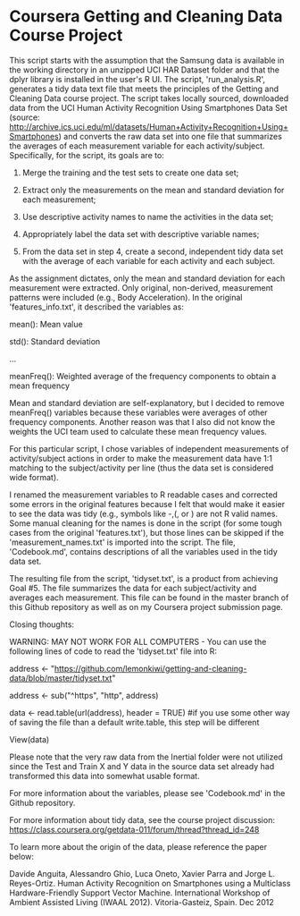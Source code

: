 # Coursera Getting and Cleaning Data Course Project

This script starts with the assumption that the Samsung data is available in the working directory in an unzipped UCI HAR Dataset folder and that the dplyr library is installed in the user's R UI. The script, 'run_analysis.R', generates a tidy data text file that meets the principles of the Getting and Cleaning Data course project. The script takes locally sourced, downloaded data from the UCI Human Activity Recognition Using Smartphones Data Set (source: http://archive.ics.uci.edu/ml/datasets/Human+Activity+Recognition+Using+Smartphones) and converts the raw data set into one file that summarizes the averages of each measurement variable for each activity/subject. Specifically, for the script, its goals are to:

1) Merge the training and the test sets to create one data set;

2) Extract only the measurements on the mean and standard deviation for each measurement; 

3) Use descriptive activity names to name the activities in the data set;

4) Appropriately label the data set with descriptive variable names;

5) From the data set in step 4, create a second, independent tidy data set with the average of each variable for each activity and each subject. 

As the assignment dictates, only the mean and standard deviation for each measurement were extracted. Only original, non-derived, measurement patterns were included (e.g., Body Acceleration). In the original 'features_info.txt', it described the variables as:

mean(): Mean value

std(): Standard deviation

...

meanFreq(): Weighted average of the frequency components to obtain a mean frequency

Mean and standard deviation are self-explanatory, but I decided to remove meanFreq() variables because these variables were averages of other frequency components. Another reason was that I also did not know the weights the UCI team used to calculate these mean frequency values.

For this particular script, I chose variables of independent measurements of activity/subject actions in order to make the measurement data have 1:1 matching to the subject/activity per line (thus the data set is considered wide format).

I renamed the measurement variables to R readable cases and corrected some errors in the original features because I felt that would make it easier to see the data was tidy (e.g., symbols like -,(, or ) are not R valid names. Some manual cleaning for the names is done in the script (for some tough cases from the original 'features.txt'), but those lines can be skipped if the 'measurement_names.txt' is imported into the script. The file, 'Codebook.md', contains descriptions of all the variables used in the tidy data set.

The resulting file from the script, 'tidyset.txt', is a product from achieving Goal #5. The file summarizes the data for each subject/activity and averages each measurement. This file can be found in the master branch of this Github repository as well as on my Coursera project submission page.

Closing thoughts:

WARNING: MAY NOT WORK FOR ALL COMPUTERS - You can use the following lines of code to read the 'tidyset.txt' file into R:

address <- "https://github.com/lemonkiwi/getting-and-cleaning-data/blob/master/tidyset.txt"

address <- sub("^https", "http", address)

data <- read.table(url(address), header = TRUE) #if you use some other way of saving the file than a default write.table, this step will be different

View(data)


Please note that the very raw data from the Inertial folder were not utilized since the Test and Train X and Y data in the source data set already had transformed this data into somewhat usable format. 

For more information about the variables, please see 'Codebook.md' in the Github repository.

For more information about tidy data, see the course project discussion: https://class.coursera.org/getdata-011/forum/thread?thread_id=248

To learn more about the origin of the data, please reference the paper below: 

Davide Anguita, Alessandro Ghio, Luca Oneto, Xavier Parra and Jorge L. Reyes-Ortiz. Human Activity Recognition on Smartphones using a Multiclass Hardware-Friendly Support Vector Machine. International Workshop of Ambient Assisted Living (IWAAL 2012). Vitoria-Gasteiz, Spain. Dec 2012
